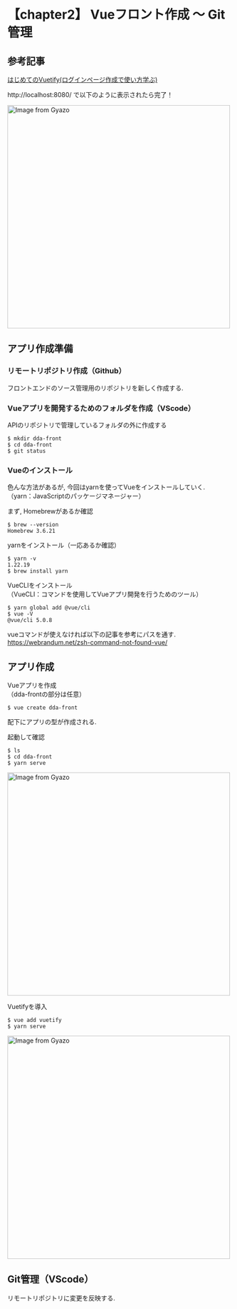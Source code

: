 # 【chapter2】 Vueフロント作成 〜 Git管理

## 参考記事

[はじめてのVuetify(ログインページ作成で使い方学ぶ)](https://reffect.co.jp/vue/vuetify-first-time)

http://localhost:8080/ で以下のように表示されたら完了！

<a href="https://gyazo.com/764bade13ba9b9c60cc8bbdf04c7da96"><img src="https://i.gyazo.com/764bade13ba9b9c60cc8bbdf04c7da96.jpg" alt="Image from Gyazo" width="500"/></a>

## アプリ作成準備

### リモートリポジトリ作成（Github）

フロントエンドのソース管理用のリポジトリを新しく作成する.

### Vueアプリを開発するためのフォルダを作成（VScode）

APIのリポジトリで管理しているフォルダの外に作成する

```
$ mkdir dda-front
$ cd dda-front
$ git status
```

### Vueのインストール

色んな方法があるが, 今回はyarnを使ってVueをインストールしていく.<br>
（yarn：JavaScriptのパッケージマネージャー）

まず, Homebrewがあるか確認
```
$ brew --version
Homebrew 3.6.21
```

yarnをインストール（一応あるか確認）
```
$ yarn -v
1.22.19
$ brew install yarn
```

VueCLIをインストール<br>
（VueCLI：コマンドを使用してVueアプリ開発を行うためのツール）
```
$ yarn global add @vue/cli
$ vue -V
@vue/cli 5.0.8
```

vueコマンドが使えなければ以下の記事を参考にパスを通す.<br>
https://webrandum.net/zsh-command-not-found-vue/

## アプリ作成

Vueアプリを作成<br>
（dda-frontの部分は任意）

```
$ vue create dda-front
```

配下にアプリの型が作成される.

起動して確認
```
$ ls
$ cd dda-front
$ yarn serve
```

<a href="https://gyazo.com/d8a4dbc98a84198c251145c41a78cce1"><img src="https://i.gyazo.com/d8a4dbc98a84198c251145c41a78cce1.png" alt="Image from Gyazo" width="500"/></a>

Vuetifyを導入
```
$ vue add vuetify
$ yarn serve
```

<a href="https://gyazo.com/764bade13ba9b9c60cc8bbdf04c7da96"><img src="https://i.gyazo.com/764bade13ba9b9c60cc8bbdf04c7da96.jpg" alt="Image from Gyazo" width="500"/></a>

## Git管理（VScode）
リモートリポジトリに変更を反映する.